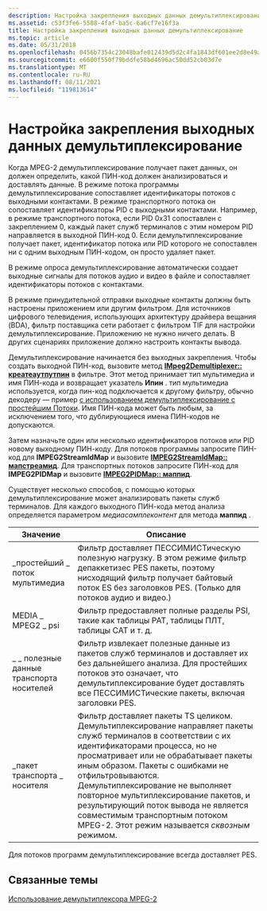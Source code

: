 ```yaml
---
description: Настройка закрепления выходных данных демультиплексирование
ms.assetid: c53f3fe6-5588-4faf-ba5c-6a6cf7e16f3a
title: Настройка закрепления выходных данных демультиплексирование
ms.topic: article
ms.date: 05/31/2018
ms.openlocfilehash: 0456b7354c23048bafe012439d5d2c4fa1843df601ee2d8e49aa62dfc01a4b9f
ms.sourcegitcommit: e6600f550f79bddfe58bd4696ac50dd52cb03d7e
ms.translationtype: MT
ms.contentlocale: ru-RU
ms.lasthandoff: 08/11/2021
ms.locfileid: "119813614"
---
```

# <a name="configuring-the-demux-output-pins"></a>Настройка закрепления выходных данных демультиплексирование

Когда MPEG-2 демультиплексирование получает пакет данных, он должен определить, какой ПИН-код должен анализироваться и доставлять данные. В режиме потока программы демультиплексирование сопоставляет идентификаторы потоков с выходными контактами. В режиме транспортного потока он сопоставляет идентификаторы PID с выходными контактами. Например, в режиме транспортного потока, если PID 0x31 сопоставлен с закреплением 0, каждый пакет служб терминалов с этим номером PID направляется в выходной ПИН-код 0. Если демультиплексирование получает пакет, идентификатор потока или PID которого не сопоставлен ни с одним выходным ПИН-кодом, он просто удаляет пакет.

В режиме опроса демультиплексирование автоматически создает выходные сигналы для потоков аудио и видео в файле и сопоставляет идентификаторы потоков с контактами.

В режиме принудительной отправки выходные контакты должны быть настроены приложением или другим фильтром. Для источников цифрового телевидения, использующих архитектуру драйвера вещания (BDA), фильтр поставщика сети работает с фильтром TIF для настройки демультиплексирование. Приложению не нужно ничего делать. В других сценариях приложение должно настроить контакты вывода.

Демультиплексирование начинается без выходных закрепления. Чтобы создать выходной ПИН-код, вызовите метод [**IMpeg2Demultiplexer:: креатеаутпутпин**](/windows/desktop/api/Strmif/nf-strmif-impeg2demultiplexer-createoutputpin) в фильтре. Этот метод принимает тип мультимедиа и имя ПИН-кода и возвращает указатель **Ипин** . тип мультимедиа используется, когда пин-код подключается к другому фильтру, обычно декодеру — пример [с использованием демультиплексирование с простейшим Потоки](using-the-demux-with-elementary-streams.md). Имя ПИН-кода может быть любым, за исключением того, что дублирующиеся имена ПИН-кодов не допускаются.

Затем назначьте один или несколько идентификаторов потоков или PID новому выходному ПИН-коду. Для потоков программы запросите ПИН-код для **IMPEG2StreamIdMap** и вызовите [**IMPEG2StreamIdMap:: мапстреамид**](/windows/desktop/api/Strmif/nf-strmif-impeg2streamidmap-mapstreamid). Для транспортных потоков запросите ПИН-код для **IMPEG2PIDMap** и вызовите [**IMPEG2PIDMap:: маппид**](/previous-versions/windows/desktop/api/Bdaiface/nf-bdaiface-impeg2pidmap-mappid).

Существует несколько способов, с помощью которых демультиплексирование может анализировать пакеты служб терминалов. Для каждого выходного ПИН-кода метод анализа определяется параметром *медиасамплеконтент* для метода **маппид** .



| Значение                     | Описание                                                                                                                                                                                                                                                                                                                                                        |
|---------------------------|--------------------------------------------------------------------------------------------------------------------------------------------------------------------------------------------------------------------------------------------------------------------------------------------------------------------------------------------------------------------|
| \_простейший \_ поток мультимедиа | Фильтр доставляет ПЕССИМИСТическую полезную нагрузку. В этом режиме фильтр депаккетизес PES пакеты, поэтому нисходящий фильтр получает байтовый поток ES без заголовков PES. (Только для потоков аудио и видео.)                                                                                                                                                     |
| MEDIA \_ MPEG2 \_ psi         | Фильтр предоставляет полные разделы PSI, такие как таблицы PAT, таблицы ПЛТ, таблицы CAT и т. д.                                                                                                                                                                                                                                                               |
| \_ \_ полезные данные транспорта носителей | Фильтр извлекает полезные данные из пакетов служб терминалов и доставляет их без дальнейшего анализа. Для простейших потоков это означает, что демультиплексирование будет доставлять все ПЕССИМИСТические пакеты, включая заголовки PES.                                                                                                                                                    |
| \_пакет транспорта \_ носителя  | Фильтр доставляет пакеты TS целиком. Демультиплексирование направляет пакеты служб терминалов в соответствии с их идентификаторами процесса, но не просматривает или не обрабатывает пакеты иным образом. Пакеты с ошибками не отфильтровываются. Демультиплексирование не выполняет повторное мультиплексирование пакетов, и результирующий поток вывода не является совместимым транспортным потоком MPEG-2. Этот режим называется *сквозным* режимом. |



 

Для потоков программ демультиплексирование всегда доставляет PES.

## <a name="related-topics"></a>Связанные темы

<dl> <dt>

[Использование демультиплексора MPEG-2](using-the-mpeg-2-demultiplexer.md)
</dt> </dl>

 

 



